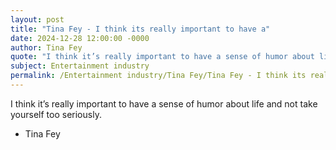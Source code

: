 ```yaml
---
layout: post
title: "Tina Fey - I think its really important to have a"
date: 2024-12-28 12:00:00 -0000
author: Tina Fey
quote: "I think it’s really important to have a sense of humor about life and not take yourself too seriously."
subject: Entertainment industry
permalink: /Entertainment industry/Tina Fey/Tina Fey - I think its really important to have a
---
```


I think it’s really important to have a sense of humor about life and not take yourself too seriously.

- Tina Fey
